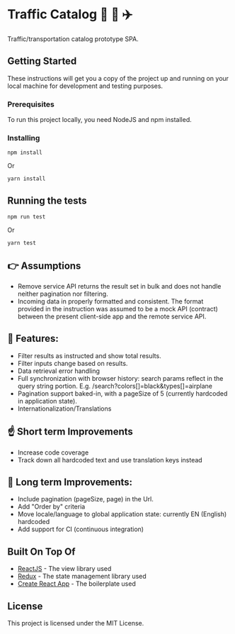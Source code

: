 # Traffic Catalog :tram: :car: :airplane:
Traffic/transportation catalog prototype SPA.

## Getting Started

These instructions will get you a copy of the project up and running on your local machine for development and testing purposes.

### Prerequisites
To run this project locally, you need NodeJS and npm installed.

### Installing


```
npm install
```

Or

```
yarn install
```

## Running the tests
```
npm run test
```
Or
```
yarn test
```

## :point_right: Assumptions
- Remove service API returns the result set in bulk and does not handle neither pagination nor filtering.
- Incoming data in properly formatted and consistent. The format provided in the instruction was assumed to be a mock API (contract) between the present client-side app and the remote service API.

## :rocket: Features:
- Filter results as instructed and show total results.
- Filter inputs change based on results.
- Data retrieval error handling
- Full synchronization with browser history: search params reflect in the query string portion.
E.g. /search?colors[]=black&types[]=airplane
- Pagination support baked-in, with a pageSize of 5 (currently hardcoded in application state).
- Internationalization/Translations

## :point_up: Short term Improvements
- Increase code coverage
- Track down all hardcoded text and use translation keys instead

## :pray: Long term Improvements:
- Include pagination (pageSize, page) in the Url.
- Add "Order by" criteria
- Move locale/language to global application state: currently EN (English) hardcoded
- Add support for CI (continuous integration)

## Built On Top Of

* [ReactJS](https://reactjs.org/docs) - The view library used
* [Redux](https://redux.js.org/) - The state management library used
* [Create React App](https://github.com/facebook/create-react-app) - The boilerplate used

## License

This project is licensed under the MIT License.
